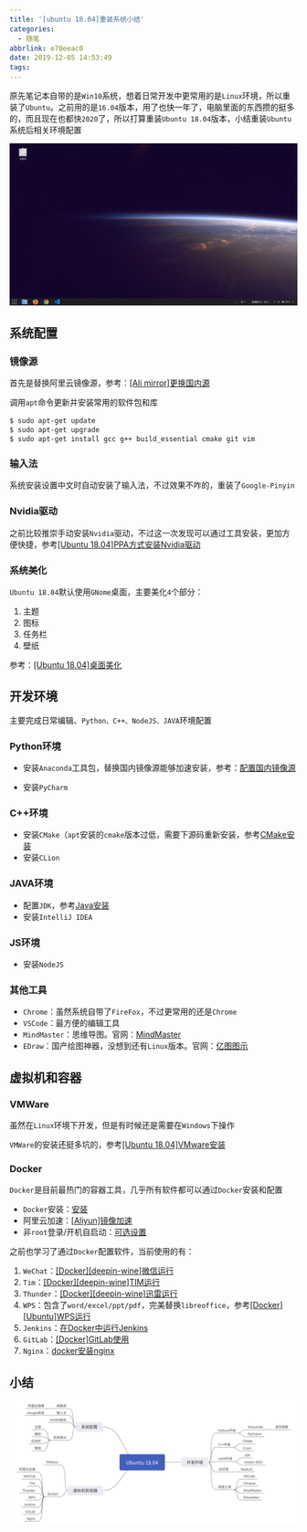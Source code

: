 ```yaml
---
title: '[ubuntu 18.04]重装系统小结'
categories:
  - 随笔
abbrlink: e70eeac0
date: 2019-12-05 14:53:49
tags:
---
```


原先笔记本自带的是`Win10`系统，想着日常开发中更常用的是`Linux`环境，所以重装了`Ubuntu`。之前用的是`16.04`版本，用了也快一年了，电脑里面的东西攒的挺多的，而且现在也都快`2020`了，所以打算重装`Ubuntu 18.04`版本，小结重装`Ubuntu`系统后相关环境配置

![](/imgs/重装系统小结/screen.png)

## 系统配置

### 镜像源

首先是替换阿里云镜像源，参考：[[Ali mirror]更换国内源](https://zj-linux-guide.readthedocs.io/zh_CN/latest/tool-install-configure/[Ali%20mirror]]%E6%9B%B4%E6%8D%A2%E5%9B%BD%E5%86%85%E6%BA%90/)

调用`apt`命令更新并安装常用的软件包和库

```
$ sudo apt-get update
$ sudo apt-get upgrade
$ sudo apt-get install gcc g++ build_essential cmake git vim
```

### 输入法

系统安装设置中文时自动安装了输入法，不过效果不咋的，重装了`Google-Pinyin`

### Nvidia驱动

之前比较推崇手动安装`Nvidia`驱动，不过这一次发现可以通过工具安装，更加方便快捷，参考[[Ubuntu 18.04]PPA方式安装Nvidia驱动](https://zj-linux-guide.readthedocs.io/zh_CN/latest/tool-install-configure/[Ubuntu%2018.04]PPA%E6%96%B9%E5%BC%8F%E5%AE%89%E8%A3%85Nvidia%E9%A9%B1%E5%8A%A8/)

### 系统美化

`Ubuntu 18.04`默认使用`GNome`桌面，主要美化`4`个部分：

1. 主题
2. 图标
3. 任务栏
4. 壁纸

参考：[[Ubuntu 18.04]桌面美化](https://zj-linux-guide.readthedocs.io/zh_CN/latest/tool-install-configure/[Ubuntu%2018.04]%E6%A1%8C%E9%9D%A2%E7%BE%8E%E5%8C%96/)

## 开发环境

主要完成日常编辑、`Python、C++、NodeJS、JAVA`环境配置

### Python环境

* 安装`Anaconda`工具包，替换国内镜像源能够加速安装，参考：[配置国内镜像源](https://zj-image-processing.readthedocs.io/zh_CN/latest/anaconda/%E9%85%8D%E7%BD%AE%E5%9B%BD%E5%86%85%E9%95%9C%E5%83%8F%E6%BA%90.html)

* 安装`PyCharm`

### C++环境

* 安装`CMake`（`apt`安装的`cmake`版本过低，需要下源码重新安装，参考[CMake安装](https://zj-linux-guide.readthedocs.io/zh_CN/latest/tool-install-configure/CMake%E5%AE%89%E8%A3%85/)
* 安装`CLion`

### JAVA环境

* 配置`JDK`，参考[Java安装](https://zj-linux-guide.readthedocs.io/zh_CN/latest/tool-install-configure/Java%E5%AE%89%E8%A3%85/)
* 安装`IntelliJ IDEA`

### JS环境

* 安装`NodeJS`

### 其他工具

* `Chrome`：虽然系统自带了`FireFox`，不过更常用的还是`Chrome`
* `VSCode`：最方便的编辑工具
* `MindMaster`：思维导图。官网：[MindMaster](https://www.edrawsoft.cn/mindmaster/)
* `EDraw`：国产绘图神器，没想到还有`Linux`版本。官网：[亿图图示](https://www.edrawsoft.cn/lp/edraw.html)

## 虚拟机和容器

### VMWare

虽然在`Linux`环境下开发，但是有时候还是需要在`Windows`下操作

`VMWare`的安装还挺多坑的，参考[[Ubuntu 18.04]VMware安装](https://zj-linux-guide.readthedocs.io/zh_CN/latest/tool-install-configure/[Ubuntu%2018.04]VMware%E5%AE%89%E8%A3%85/)

### Docker

`Docker`是目前最热门的容器工具，几乎所有软件都可以通过`Docker`安装和配置

* `Docker`安装：[安装](https://containerization-automation.readthedocs.io/zh_CN/latest/docker/basic/%E5%AE%89%E8%A3%85/)
* 阿里云加速：[[Aliyun]镜像加速](https://containerization-automation.readthedocs.io/zh_CN/latest/docker/basic/[Aliyun]%E9%95%9C%E5%83%8F%E5%8A%A0%E9%80%9F/)
* 非`root`登录/开机自启动：[可选设置](https://containerization-automation.readthedocs.io/zh_CN/latest/docker/basic/%E5%8F%AF%E9%80%89%E8%AE%BE%E7%BD%AE/)

之前也学习了通过`Docker`配置软件，当前使用的有：
  
1. `WeChat`：[[Docker][deepin-wine]微信运行](https://containerization-automation.readthedocs.io/zh_CN/latest/docker/gui/[Docker][deepin-wine]%E5%BE%AE%E4%BF%A1%E8%BF%90%E8%A1%8C/)
2. `Tim`：[[Docker][deepin-wine]TIM运行](https://containerization-automation.readthedocs.io/zh_CN/latest/docker/gui/[Docker][deepin-wine]TIM%E8%BF%90%E8%A1%8C/)
3. `Thunder`：[[Docker][deepin-wine]迅雷运行](https://containerization-automation.readthedocs.io/zh_CN/latest/docker/gui/[Docker][deepin-wine]%E8%BF%85%E9%9B%B7%E8%BF%90%E8%A1%8C/)
4. `WPS`：包含了`word/excel/ppt/pdf`，完美替换`libreoffice`，参考[[Docker][Ubuntu]WPS运行](https://containerization-automation.readthedocs.io/zh_CN/latest/docker/gui/[Docker][Ubuntu]WPS%E8%BF%90%E8%A1%8C/)
5. `Jenkins`：[在Docker中运行Jenkins](https://www.zhujian.tech/posts/202ee452.html)
6. `GitLab`：[[Docker]GitLab使用](https://zj-git-guide.readthedocs.io/zh_CN/latest/platform/[Docker]GitLab%E4%BD%BF%E7%94%A8/)
7. `Nginx`：[docker安装nginx](https://zj-network-guide.readthedocs.io/zh_CN/latest/nginx/docker%E5%AE%89%E8%A3%85nginx/)

## 小结

![](/imgs/重装系统小结/Ubuntu&#32;18.04.png)
